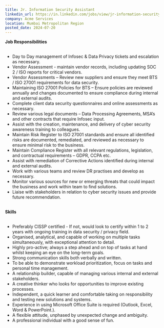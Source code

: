 ```yaml
---
title: Jr. Information Security Assistant
linkedin_url: https://in.linkedin.com/jobs/view/jr-information-security-assistant-at-acme-services-3980858727?position=10&pageNum=2&refId=wNz69Xu2wL93BsepAnyl6A%3D%3D&trackingId=Kf%2BZTPbstjow5Ztpak1URA%3D%3D
company: Acme Services
location: Mumbai Metropolitan Region
posted_date: 2024-07-20
---
```


<div class="description__text description__text--rich">
<section class="show-more-less-html" data-max-lines="5">
<div class="show-more-less-html__markup show-more-less-html__markup--clamp-after-5 relative overflow-hidden">
<strong>Job Responsibilities<br/><br/></strong><ul><li> Day to Day management of Infosec &amp; Data Privacy tickets and escalation as necessary.</li><li> Vendor Assessment - maintain vendor records, including updating SOC 2 / ISO reports for critical vendors.</li><li> Vendor Assessments – Review new suppliers and ensure they meet BTS / ISO 27001 requirements for data security.</li><li> Maintaining ISO 27001 Policies for BTS – Ensure policies are reviewed annually and changes documented to ensure compliance during internal and external audits.</li><li> Complete client data security questionnaires and online assessments as necessary.</li><li> Review various legal documents – Data Processing Agreements, MSA’s and other contracts that require Infosec input.</li><li> Assist with the creation, maintenance, and delivery of cyber security awareness training to colleagues.</li><li> Maintain Risk Register to ISO 27001 standards and ensure all identified risks are documented, remediated, and reviewed as necessary to ensure minimal risk to the business.</li><li> Maintain Compliance Register with all relevant regulations, legislation, and contractual requirements – GDPR, CCPA etc.</li><li> Assist with remediation of Corrective Actions identified during internal and external audits.</li><li> Work with various teams and review DR practises and develop as necessary.</li><li> Monitor various sources for new or emerging threats that could impact the business and work within team to find solutions.</li><li> Liaise with stakeholders in relation to cyber security issues and provide future recommendation.<br/><br/></li></ul><strong>Skills<br/><br/></strong><ul><li> Preferably CISSP certified - If not, would look to certify within 1 to 2 years with ongoing training in data security / privacy field.</li><li> Organised, analytical, and capable of working on multiple tasks simultaneously, with exceptional attention to detail.</li><li> Highly pro-active; always a step ahead and on top of tasks at hand whilst keeping an eye on the long-term goals.</li><li> Strong communication skills both verbally and written.</li><li> To be able to demonstrate workload prioritization, focus on tasks and personal time management.</li><li> A relationship builder, capable of managing various internal and external stakeholders.</li><li> A creative thinker who looks for opportunities to improve existing processes.</li><li> Independent, a quick learner and comfortable taking on responsibility and testing new solutions and systems.</li><li> Experience in using Microsoft Office Suite is required (Outlook, Excel, Word &amp; PowerPoint.).</li><li> A flexible attitude, unphased by unexpected change and ambiguity.</li><li> A professional individual with a good sense of fun.</li></ul>
</div>


<!-- --> </section>
</div>